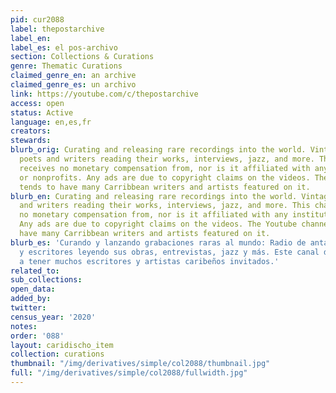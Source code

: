 ```yaml
---
pid: cur2088
label: thepostarchive
label_en:
label_es: el pos-archivo
section: Collections & Curations
genre: Thematic Curations
claimed_genre_en: an archive
claimed_genre_es: un archivo
link: https://youtube.com/c/thepostarchive
access: open
status: Active
language: en,es,fr
creators:
stewards:
blurb_orig: Curating and releasing rare recordings into the world. Vintage radio,
  poets and writers reading their works, interviews, jazz, and more. This channel
  receives no monetary compensation from, nor is it affiliated with any institutions
  or nonprofits. Any ads are due to copyright claims on the videos. The Youtube channel
  tends to have many Carribbean writers and artists featured on it.
blurb_en: Curating and releasing rare recordings into the world. Vintage radio, poets
  and writers reading their works, interviews, jazz, and more. This channel receives
  no monetary compensation from, nor is it affiliated with any institutions or nonprofits.
  Any ads are due to copyright claims on the videos. The Youtube channel tends to
  have many Carribbean writers and artists featured on it.
blurb_es: 'Curando y lanzando grabaciones raras al mundo: Radio de antaño, poetas
  y escritores leyendo sus obras, entrevistas, jazz y más. Este canal de Youtube tiende
  a tener muchos escritores y artistas caribeños invitados.'
related_to:
sub_collections:
open_data:
added_by:
twitter:
census_year: '2020'
notes:
order: '088'
layout: caridischo_item
collection: curations
thumbnail: "/img/derivatives/simple/col2088/thumbnail.jpg"
full: "/img/derivatives/simple/col2088/fullwidth.jpg"
---
```

